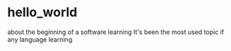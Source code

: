 # hello_world
about the beginning of a software learning
It's been the most used topic if any language learning
